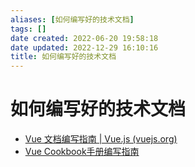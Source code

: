 ```yaml
---
aliases: [如何编写好的技术文档]
tags: []
date created: 2022-06-20 19:58:18
date updated: 2022-12-29 16:10:16
title: 如何编写好的技术文档
---
```


# 如何编写好的技术文档

- [Vue 文档编写指南 | Vue.js (vuejs.org)](https://v3.cn.vuejs.org/guide/contributing/writing-guide.html#%E5%8E%9F%E5%88%99)
- [Vue Cookbook手册编写指南](https://v3.cn.vuejs.org/cookbook/)
